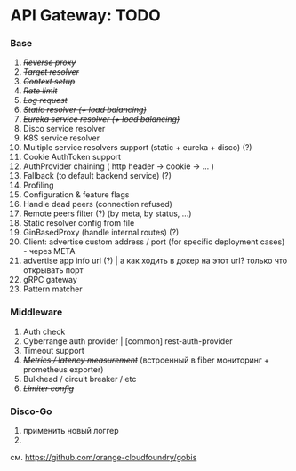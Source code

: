 # API Gateway: TODO

### Base
1. *~~Reverse proxy~~*
2. *~~Target resolver~~*
3. *~~Context setup~~*
4. *~~Rate limit~~*
5. *~~Log request~~*
6. *~~Static resolver (+ load balancing)~~*
7. *~~Eureka service resolver (+ load balancing)~~*
8. Disco service resolver
9. K8S service resolver
10. Multiple service resolvers support (static + eureka + disco) (?)
11. Cookie AuthToken support
12. AuthProvider chaining ( http header -> cookie -> ... )
13. Fallback (to default backend service) (?)
14. Profiling
15. Configuration & feature flags
16. Handle dead peers (connection refused)
17. Remote peers filter (?) (by meta, by status, ...)
18. Static resolver config from file
19. GinBasedProxy (handle internal routes) (?)
20. Client: advertise custom address / port (for specific deployment cases) - через META
21. advertise app info url (?) | а как ходить в докер на этот url? только что открывать порт
22. gRPC gateway 
23. Pattern matcher


### Middleware
1. Auth check
2. Cyberrange auth provider | [common] rest-auth-provider
3. Timeout support
4. ~~*Metrics / latency measurement*~~ (встроенный в fiber мониторинг + prometheus exporter)
5. Bulkhead / circuit breaker / etc
6. ~~*Limiter config*~~

### Disco-Go
1. применить новый логгер
2. 

см. https://github.com/orange-cloudfoundry/gobis
